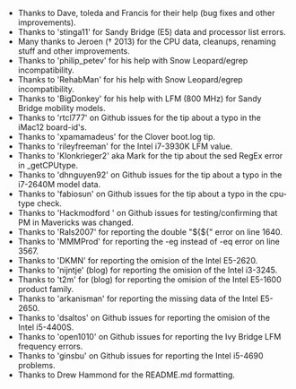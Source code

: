  - Thanks to Dave, toleda and Francis for their help (bug fixes and other improvements).
 - Thanks to 'stinga11' for Sandy Bridge (E5) data and processor list errors.
 - Many thanks to Jeroen († 2013) for the CPU data, cleanups, renaming stuff and other improvements.
 - Thanks to 'philip_petev' for his help with Snow Leopard/egrep incompatibility.
 - Thanks to 'RehabMan' for his help with Snow Leopard/egrep incompatibility.
 - Thanks to 'BigDonkey' for his help with LFM (800 MHz) for Sandy Bridge mobility models.
 - Thanks to 'rtcl777' on Github issues for the tip about a typo in the iMac12 board-id's.
 - Thanks to 'xpamamadeus' for the Clover boot.log tip.
 - Thanks to 'rileyfreeman' for the Intel i7-3930K LFM value.
 - Thanks to 'Klonkrieger2' aka Mark for the tip about the sed RegEx error in _getCPUtype.
 - Thanks to 'dhnguyen92' on Github issues for the tip about a typo in the i7-2640M model data.
 - Thanks to 'fabiosun' on Github issues for the tip about a typo in the cpu-type check.
 - Thanks to 'Hackmodford ' on Github issues for testing/confirming that PM in Mavericks was changed.
 - Thanks to 'Rals2007' for reporting the double "${${" error on line 1640.
 - Thanks to 'MMMProd' for reporting the -eg instead of -eq error on line 3567.
 - Thanks to 'DKMN' for reporting the omision of the Intel E5-2620.
 - Thanks to 'nijntje' (blog) for reporting the omision of the Intel i3-3245.
 - Thanks to 't2m' for (blog) for reporting the omision of the Intel E5-1600 product family.
 - Thanks to 'arkanisman' for reporting the missing data of the Intel E5-2650.
 - Thanks to 'dsaltos' on Github issues for reporting the omision of the Intel i5-4400S.
 - Thanks to 'open1010' on Github issues for reporting the Ivy Bridge LFM frequency errors.
 - Thanks to 'ginsbu' on Github issues for reporting the Intel i5-4690 problems.
 - Thanks to Drew Hammond for the README.md formatting.
